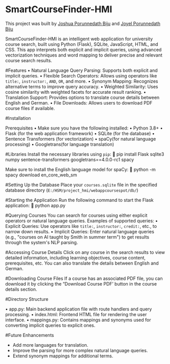 # SmartCourseFinder-HMI

This project was built by [Joshua Porunnedath Biju](https://github.com/JOSHUAPBIJU) and [Joyel Porunnedath Biju](https://github.com/joyelpbiju)

SmartCourseFinder-HMI is an intelligent web application for university course search, built using Python (Flask), SQLite, JavaScript, HTML, and CSS. This app interprets both explicit and implicit queries, using advanced vectorization techniques and word mapping to deliver precise and relevant course search results.

 #Features
•	Natural Language Query Parsing: Supports both explicit and implicit queries.
•	Flexible Search Operators: Allows using operators like `title:`, `instructor:`, `AND`, `OR`, and more.
•	Synonym Mapping: Recognizes alternative terms to improve query accuracy.
•	Weighted Similarity: Uses cosine similarity with weighted facets for accurate result ranking.
•	Translation Support: Provides options to translate course details between English and German.
•	File Downloads: Allows users to download PDF course files if available.

#Installation

 Prerequisites
•	Make sure you have the following installed:
•	Python 3.8+
•	Flask (for the web application framework)
•	SQLite (for the database)
•	Sentence Transformers (for vectorization)
•	spaCy(for natural language processing)
•	Googletrans(for language translation)

 #Libraries
Install the necessary libraries using `pip`:
	pip install Flask sqlite3 numpy sentence-transformers googletrans==4.0.0-rc1 spacy

Make sure to install the English language model for spaCy:
	python -m spacy download en_core_web_sm

#Setting Up the Database
Place your `courses.sqlite` file in the specified database directory (`E:/HSM/project_hmi/webappcoursespot/db/`)
 
 #Starting the Application
Run the following command to start the Flask application:
	python app.py

#Querying Courses
You can search for courses using either explicit operators or natural language queries. Examples of supported queries:
•	Explicit Queries: Use operators like `title:`, `instructor:`, `credit:`, etc., to narrow down results.
•	Implicit Queries: Enter natural language queries (e.g., "courses on AI taught by Smith in summer term") to get results through the system's NLP parsing.

#Accessing Course Details
Click on any course in the search results to view detailed information, including learning objectives, course content, prerequisites, etc. You can also translate the details between English and German.

#Downloading Course Files
If a course has an associated PDF file, you can download it by clicking the “Download Course PDF’ button in the course details section.

#Directory Structure

•	app.py: Main backend application file with route handlers and query processing.
•	index.html: Frontend HTML file for rendering the user interface.
•	mappings.py: Contains mappings and synonyms used for converting implicit queries to explicit ones.

#Future Enhancements
- Add more languages for translation.
- Improve the parsing for more complex natural language queries.
- Extend synonym mappings for additional terms.

